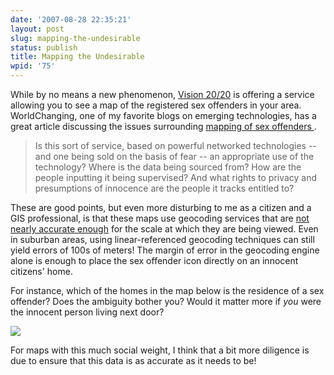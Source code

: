 ```yaml
---
date: '2007-08-28 22:35:21'
layout: post
slug: mapping-the-undesirable
status: publish
title: Mapping the Undesirable
wpid: '75'
---
```


While by no means a new phenomenon, [ Vision 20/20](http://www.thevision2020.com/LocateSexOffenders.aspx) is offering a service allowing you to see a map of the registered sex offenders in your area. WorldChanging, one of my favorite blogs on emerging technologies, has a great article discussing the issues surrounding [ mapping of sex offenders ](http://www.worldchanging.com/archives/007189.html).  



> Is this sort of service, based on powerful networked technologies -- and one being sold on the basis of fear -- an appropriate use of the technology? Where is the data being sourced from? How are the people inputting it being supervised? And what rights to privacy and presumptions of innocence are the people it tracks entitled to? 



These are good points, but even more disturbing to me as a citizen and a GIS professional, is that these maps use geocoding services that are [ not nearly accurate enough](http://www.ij-healthgeographics.com/content/2/1/10/abstract/) for the scale at which they are being viewed. Even in suburban areas, using linear-referenced geocoding techniques can still yield errors of 100s of meters! The margin of error in the geocoding engine alone is enough to place the sex offender icon directly on an innocent citizens' home.

For instance, which of the homes in the map below is the residence of a sex offender? Does the ambiguity bother you? Would it matter more if _you_ were the innocent person living next door?

![](/img/offender.png)

For maps with this much social weight, I think that a bit more diligence is due to ensure that this data is as accurate as it needs to be! 




